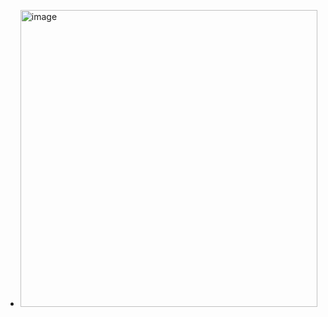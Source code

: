+ <img width="475" alt="image" src="https://github.com/user-attachments/assets/788bff6b-f2b6-4cef-9a97-170c2c68801a" />
